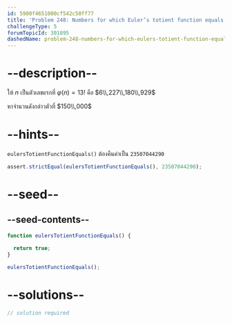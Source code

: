 ```yaml
---
id: 5900f4651000cf542c50ff77
title: 'Problem 248: Numbers for which Euler’s totient function equals 13!'
challengeType: 5
forumTopicId: 301895
dashedName: problem-248-numbers-for-which-eulers-totient-function-equals-13
---
```


# --description--

ให้ $n$ เป็นตัวเลขแรกที่ $φ(n) = 13!$ คือ $6\\,227\\,180\\,929$

หาจำนวนดังกล่าวตัวที่ $150\\,000$

# --hints--

`eulersTotientFunctionEquals()` ต้องคืนค่าเป็น `23507044290`

```js
assert.strictEqual(eulersTotientFunctionEquals(), 23507044290);
```

# --seed--

## --seed-contents--

```js
function eulersTotientFunctionEquals() {

  return true;
}

eulersTotientFunctionEquals();
```

# --solutions--

```js
// solution required
```
